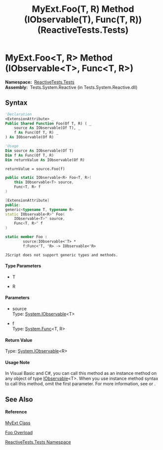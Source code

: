 ﻿---
title: MyExt.Foo(T, R) Method (IObservable(T), Func(T, R)) (ReactiveTests.Tests)
TOCTitle: Foo(T, R) Method (IObservable(T), Func(T, R))
ms:assetid: M:ReactiveTests.Tests.MyExt.Foo``2(System.IObservable{``0},System.Func{``0,``1})
ms:mtpsurl: https://msdn.microsoft.com/en-us/library/Hh315320(v=VS.103)
ms:contentKeyID: 36621008
ms.date: 06/28/2011
mtps_version: v=VS.103
dev_langs:
- vb
- csharp
- c++
- fsharp
- jscript
---

# MyExt.Foo\<T, R\> Method (IObservable\<T\>, Func\<T, R\>)

**Namespace:**  [ReactiveTests.Tests](hh289046\(v=vs.103\).md)  
**Assembly:**  Tests.System.Reactive (in Tests.System.Reactive.dll)

## Syntax

``` vb
'Declaration
<ExtensionAttribute> _
Public Shared Function Foo(Of T, R) ( _
    source As IObservable(Of T), _
    f As Func(Of T, R) _
) As IObservable(Of R)
```

``` vb
'Usage
Dim source As IObservable(Of T)
Dim f As Func(Of T, R)
Dim returnValue As IObservable(Of R)

returnValue = source.Foo(f)
```

``` csharp
public static IObservable<R> Foo<T, R>(
    this IObservable<T> source,
    Func<T, R> f
)
```

``` c++
[ExtensionAttribute]
public:
generic<typename T, typename R>
static IObservable<R>^ Foo(
    IObservable<T>^ source, 
    Func<T, R>^ f
)
```

``` fsharp
static member Foo : 
        source:IObservable<'T> * 
        f:Func<'T, 'R> -> IObservable<'R> 
```

``` jscript
JScript does not support generic types and methods.
```

#### Type Parameters

  - T

<!-- end list -->

  - R

#### Parameters

  - source  
    Type: [System.IObservable](https://msdn.microsoft.com/en-us/library/Dd990377)\<T\>  

<!-- end list -->

  - f  
    Type: [System.Func](https://msdn.microsoft.com/en-us/library/Bb549151)\<T, R\>  

#### Return Value

Type: [System.IObservable](https://msdn.microsoft.com/en-us/library/Dd990377)\<R\>  

#### Usage Note

In Visual Basic and C\#, you can call this method as an instance method on any object of type [IObservable](https://msdn.microsoft.com/en-us/library/Dd990377)\<T\>. When you use instance method syntax to call this method, omit the first parameter. For more information, see [](https://msdn.microsoft.com/en-us/library/Bb384936) or [](https://msdn.microsoft.com/en-us/library/Bb383977).

## See Also

#### Reference

[MyExt Class](hh315236\(v=vs.103\).md)

[Foo Overload](hh304051\(v=vs.103\).md)

[ReactiveTests.Tests Namespace](hh289046\(v=vs.103\).md)

